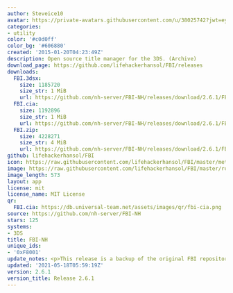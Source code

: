 ```yaml
---
author: Steveice10
avatar: https://private-avatars.githubusercontent.com/u/38025742?jwt=eyJhbGciOiJIUzI1NiIsInR5cCI6IkpXVCJ9.eyJpc3MiOiJnaXRodWIuY29tIiwiYXVkIjoicmF3LmdpdGh1YnVzZXJjb250ZW50LmNvbSIsImtleSI6ImtleTEiLCJleHAiOjE3MzQ2MzMxMjAsIm5iZiI6MTczNDYzMTkyMCwicGF0aCI6Ii91LzM4MDI1NzQyIn0.4A4haHFKTxJ9JsOctwU2Y3H6FI7Ej-CB0TTY3rbQVKI&v=4
categories:
- utility
color: '#c0d0ff'
color_bg: '#606880'
created: '2015-01-20T04:23:49Z'
description: Open source title manager for the 3DS. (Archive)
download_page: https://github.com/lifehackerhansol/FBI/releases
downloads:
  FBI.3dsx:
    size: 1185720
    size_str: 1 MiB
    url: https://github.com/nh-server/FBI-NH/releases/download/2.6.1/FBI.3dsx
  FBI.cia:
    size: 1192896
    size_str: 1 MiB
    url: https://github.com/nh-server/FBI-NH/releases/download/2.6.1/FBI.cia
  FBI.zip:
    size: 4228271
    size_str: 4 MiB
    url: https://github.com/nh-server/FBI-NH/releases/download/2.6.1/FBI.zip
github: lifehackerhansol/FBI
icon: https://raw.githubusercontent.com/lifehackerhansol/FBI/master/meta/icon_3ds.png
image: https://raw.githubusercontent.com/lifehackerhansol/FBI/master/romfs/logo.png
image_length: 573
layout: app
license: mit
license_name: MIT License
qr:
  FBI.cia: https://db.universal-team.net/assets/images/qr/fbi-cia.png
source: https://github.com/nh-server/FBI-NH
stars: 125
systems:
- 3DS
title: FBI-NH
unique_ids:
- '0xF8001'
update_notes: <p>This release is a backup of the original FBI repository's 2.6.1 release.</p>
updated: '2021-05-18T05:59:19Z'
version: 2.6.1
version_title: Release 2.6.1
---
```

